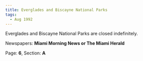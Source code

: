```yaml
---  
title: Everglades and Biscayne National Parks  
tags:  
  - Aug 1992  
---  
```

  
Everglades and Biscayne National Parks are closed indefinitely.  
  
Newspapers: **Miami Morning News or The Miami Herald**  
  
Page: **6**, Section: **A** 

